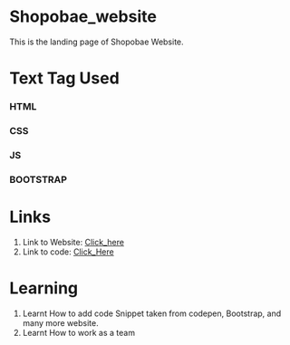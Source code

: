 # Shopobae_website

This is the landing page of Shopobae Website.

# Text Tag Used
 
### HTML 
### CSS
### JS
### BOOTSTRAP

# Links
1) Link to Website: [Click_here](https://vayansh.github.io/Shopobae_website/)
2) Link to code: [Click_Here](https://github.com/Vayansh/Shopobae_website)



# Learning
1) Learnt How to add code Snippet taken from codepen, Bootstrap, and many more website.  
2) Learnt How to work as a team  




